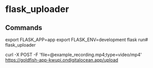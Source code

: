 # flask_uploader

## Commands

export FLASK_APP=app
export FLASK_ENV=development
flask run# flask_uploader

curl -X POST -F 'file=@example_recording.mp4;type=video/mp4' https://goldfish-app-kwupi.ondigitalocean.app/upload